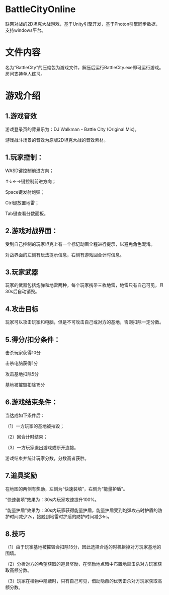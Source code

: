 # BattleCityOnline
联网对战的2D坦克大战游戏，基于Unity引擎开发，基于Photon引擎同步数据，支持windows平台。

# 文件内容
名为“BattleCity”的压缩包为游戏文件，解压后运行BattleCity.exe即可运行游戏。房间支持单人练习。

# 游戏介绍

## 1.游戏音效

游戏登录页的背景乐为：DJ Walkman - Battle City (Original Mix)。

游戏战斗场景的音效为原版2D坦克大战的音效素材。

## 1.玩家控制：

WASD键控制前进方向；

↑↓←→键控制前进方向；

Space键发射炮弹；

Ctrl键放置地雷；

Tab键查看分数面板。

## 2.游戏对战界面：

受到自己控制的玩家坦克上有一个标记动画全程进行提示，以避免角色混淆。

对战界面的左侧有玩法提示信息，右侧有游戏回合计时信息。

## 3.玩家武器

玩家的武器包括炮弹和地雷两种，每个玩家携带三枚地雷，地雷只有自己可见，且30s后自动销毁。

## 4.攻击目标

玩家可以攻击玩家和电脑，但是不可攻击自己或对方的基地，否则扣除一定分数。

## 5.得分/扣分条件：

击杀玩家获得10分

击杀电脑获得1分

攻击基地扣除5分

基地被摧毁扣除15分

## 6.游戏结束条件：

当达成如下条件后：

（1）一方玩家的基地被摧毁；

（2）回合计时结束；

（3）一方玩家退出游戏或断开连接。

游戏结束并统计玩家分数，分数高者获胜。

## 7.道具奖励

在地图的两侧有奖励，左侧为“快速装填”，右侧为“能量护盾”。

“快速装填”效果为：30s内玩家攻速提升100%。

“能量护盾”效果为：30s内玩家获得能量护盾，能量护盾受到炮弹攻击时护盾的防护时间减少2s，接触到地雷时护盾的防护时间减少5s。

## 8.技巧

（1）由于玩家基地被摧毁会扣除15分，因此选择合适的时机拆掉对方玩家基地的围墙。

（2）分析对方的希望获取的道具奖励，在奖励地点暗中布置地雷击杀对方玩家获取高额分数。

（3）玩家在植物中隐蔽时，只有自己可见，借助隐蔽的优势击杀对方玩家获取高额分数。


